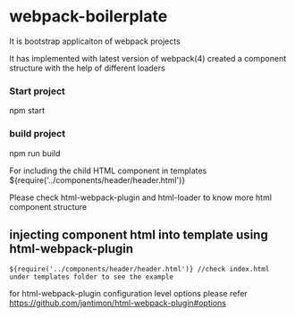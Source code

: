 # webpack-boilerplate

It is bootstrap applicaiton of webpack projects

It has implemented with latest version of webpack(4) created a component structure with the help of different loaders 


### Start project
npm start

### build project
npm run build


For including the child HTML component in templates
${require('../components/header/header.html')}

Please check html-webpack-plugin and html-loader to know more html component structure

## injecting component html into template using html-webpack-plugin
    ${require('../components/header/header.html')} //check index.html under templates folder to see the example

for html-webpack-plugin configuration level options please refer https://github.com/jantimon/html-webpack-plugin#options

